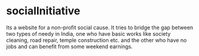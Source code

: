 # socialInitiative
Its a website for a non-profit social cause. It tries to bridge the gap between two types of needy in India, one who have basic works like society cleaning, road repair, temple construction etc. and the other who have no jobs and can benefit from some weekend earnings.
